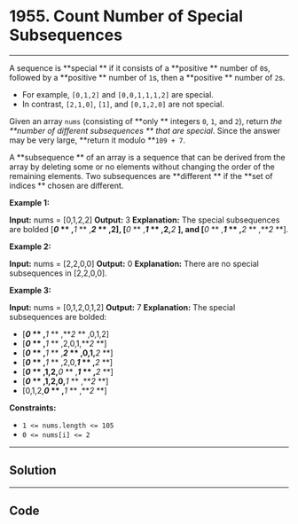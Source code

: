 # 1955. Count Number of Special Subsequences

---

A sequence is **special ** if it consists of a **positive ** number of `0`s, followed by a **positive ** number of `1`s, then a **positive ** number of `2`s.

  * For example, `[0,1,2]` and `[0,0,1,1,1,2]` are special.
  * In contrast, `[2,1,0]`, `[1]`, and `[0,1,2,0]` are not special.



Given an array `nums` (consisting of **only ** integers `0`, `1`, and `2`), return _the **number of different subsequences ** that are special_. Since the answer may be very large, **return it modulo **`109 + 7`.

A **subsequence ** of an array is a sequence that can be derived from the array by deleting some or no elements without changing the order of the remaining elements. Two subsequences are **different ** if the **set of indices ** chosen are different.

 

**Example 1:**


**Input:** nums = [0,1,2,2]
**Output:** 3
**Explanation:** The special subsequences are bolded [**_0_ ** ,**_1_ ** ,**_2_ ** ,2], [**_0_ ** ,**_1_ ** ,2,**_2_ **], and [**_0_ ** ,**_1_ ** ,**_2_ ** ,**_2_ **].


**Example 2:**


**Input:** nums = [2,2,0,0]
**Output:** 0
**Explanation:** There are no special subsequences in [2,2,0,0].


**Example 3:**


**Input:** nums = [0,1,2,0,1,2]
**Output:** 7
**Explanation:** The special subsequences are bolded:
- [**_0_ ** ,**_1_ ** ,**_2_ ** ,0,1,2]
- [**_0_ ** ,**_1_ ** ,2,0,1,**_2_ **]
- [**_0_ ** ,**_1_ ** ,**_2_ ** ,0,1,**_2_ **]
- [**_0_ ** ,**_1_ ** ,2,0,**_1_ ** ,**_2_ **]
- [**_0_ ** ,1,2,**_0_ ** ,**_1_ ** ,**_2_ **]
- [**_0_ ** ,1,2,0,**_1_ ** ,**_2_ **]
- [0,1,2,**_0_ ** ,**_1_ ** ,**_2_ **]


 

**Constraints:**

  * `1 <= nums.length <= 105`
  * `0 <= nums[i] <= 2`

---

## Solution



---

## Code
```python


```